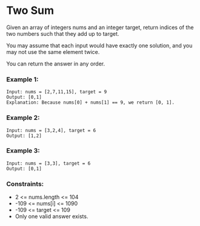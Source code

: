 # Two Sum

Given an array of integers nums and an integer target, return indices of the two numbers such that they add up to target.

You may assume that each input would have exactly one solution, and you may not use the same element twice.

You can return the answer in any order.

 

### Example 1:
    Input: nums = [2,7,11,15], target = 9
    Output: [0,1]
    Explanation: Because nums[0] + nums[1] == 9, we return [0, 1].

### Example 2:
    Input: nums = [3,2,4], target = 6
    Output: [1,2]

### Example 3:
    Input: nums = [3,3], target = 6
    Output: [0,1]
 

### Constraints:
- 2 <= nums.length <= 104
- -109 <= nums[i] <= 1090
- -109 <= target <= 109
- Only one valid answer exists.